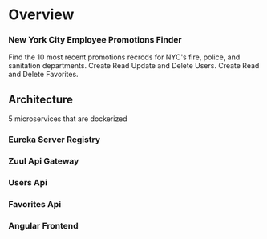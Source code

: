 # Overview

<!-- ### New York City Search Engine -->
### New York City Employee Promotions Finder

Find the 10 most recent promotions recrods for NYC's fire, police, and sanitation departments.
Create Read Update and Delete Users. Create Read and Delete Favorites. 

## Architecture 

5 microservices that are dockerized

### Eureka Server Registry
### Zuul Api Gateway
### Users Api
### Favorites Api
### Angular Frontend




<!-- The City of New York has a data API they would like to add a front-end to. `The API`
handles the ability to search for keywords or limit results you will be making
requests to this `API` and displaying it's results. On top of a front-end, the City
would also like the ability to save and manage User information (without any need for authentication).

The city has requested proposals for a solution to their problem. Your assignment is to build and execute on a solution, from proposal through delivery.

This is the current site, use this as your jump off point:
https://a856-cityrecord.nyc.gov/


API Docs:

- https://dev.socrata.com/foundry/data.cityofnewyork.us/buex-bi6w
- https://dev.socrata.com/

API endpoints

- https://data.cityofnewyork.us/resource/buex-bi6w.json
- https://data.cityofnewyork.us/City-Government/City-Record-Online/dg92-zbpx/data


# Requirements

Your proposal must include (using this template):
- A description of the problem that the client has presented
- At least two personas of your users
- A clear problem statement from each persona
- What business problem are you trying to solve? Why do I need technology to solve this problem?
- Clearly present the technical requirements of solving the business problem
- A solution for a microservices solution
- Wireframes that demonstrate what the solution will look like
- How the microservices solution will solve the companies problem
- Defend your decision to build microservices rather than a monolith.
- Include an external case study that demonstrates a similar problem/solution -->


<!-- ****proposal***** -->
<!-- problem - The client is in need of a frontend ui with the ability to search promotion rates, limit  the results to 10 and order by the effective date of the promotion. The client would also like to create and manage user data

Joe, 41, M a policeman wants to find out what kind of promotions he can look forward to in the police department
Angela, 31, F is thinking about applying to the fire department and wants to know what the promotion rate looks like 

business problem - recruiting and retaining employees
why tech - cheap and efficient way for people to find out 

requirements - 1. a frontend that makes api calls and displays the results clearly. 
            2. a backend that manages User data. 

solution - create a JavaScript frontend and have a users api micro service that manages user information. Having a micro service will make it easy to manage if we need to add another service. 
This will allow users to create accounts and look up city records swiftly. 

A monolith would require more work to add services down the line. 
Seattle has implemented a similar solution  -->









<!-- Overall, your app must:
- Consist of a back-end and front-end application
- Have clean, maintainable code
- Contain at least one `feature` and `unit test` on the front-end or back-end, using the appropriate libraries.

### Back-end

- Use Spring to add a new Users service. You will need to add an API gateway and service discovery to direct traffic between the existing API and your new service.
- Create a Database to `view`, `save`, `update`, and `delete` records.

### Front-end:

- Build a SPA with Angular
- Communicate with your back-end API in order to manage User information
- Use components for reusable elements
- End to End UI tests

# Bonuses

- Build high-fidelity prototypes with a tool such as Figma or Sketch.
- Move your Flyway migrations into their own Docker container
- Style it up!
- Deploy your app to the cloud
- Include the ability to access data with API keys using some form of authentication.

# Deliverables (turned in on Schoology)
- A Proposal deck including:
    - The problem that the client has presented
    - User personas
    - Problem statements
    - Statement of the business problem
    - Technical requirements and implementation plan
    - Data to back up your solution
- Your code, hosted on Github with:
    - At least 30 commits
    - A `README.md` file containing (at least):
        - What the application is
        - How to start the app
        - How to run the tests
- A set of User Stories, hosted on Trello (or an equivalent tool)
    - You must actually USE your user stories, not simply write them at the beginning and leave them behind.
    - Make sure your Trello board is PUBLIC before turning in. --> 
